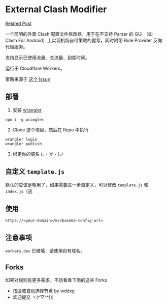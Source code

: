 # External Clash Modifier

[Related Post](https://pooi.me/external-clash-modifier/)

一个简陋的外置 Clash 配置文件修改器，用于在不支持 Parser 的 GUI （如 Clash For Android）上实现机场自带策略的覆写，同时附带 Rule Provider 反向代理服务。

支持显示已使用流量、总流量、到期时间。

运行于 Cloudflare Workers。

策略来源于 [这个 Issue](https://web.archive.org/web/20231015024249/https://github.com/Fndroid/clash_for_windows_pkg/issues/2193)

## 部署

1. 安装 [wrangler](https://github.com/cloudflare/workers-sdk/tree/main/packages/wrangler)

```
npm i -g wrangler
```

2. Clone 这个项目，然后在 Repo 中执行

```
wrangler login
wrangler publish
```

3. 绑定你的域名 (。・∀・)ノ

## 自定义 `template.js`

默认的应该足够用了，如果需要进一步自定义，可以修改 `template.js` 和 `index.js`（逃

## 使用

```
https://<your-domain>/m/<base64-config-url>
```

## 注意事项

`workers.dev` 已被墙，请使用自有域名。

## Forks

如果对规则有更多需求，不妨看看下面的这些 Forks

- [按区域自动选择节点](https://github.com/wddxg/ext-clash-modifier) by wddxg
- 欢迎提交 ヾ(^▽^*)))
